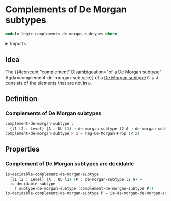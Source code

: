 # Complements of De Morgan subtypes

```agda
module logic.complements-de-morgan-subtypes where
```

<details><summary>Imports</summary>

```agda
open import foundation.decidable-subtypes
open import foundation.dependent-pair-types
open import foundation.double-negation
open import foundation.full-subtypes
open import foundation.involutions
open import foundation.negation
open import foundation.postcomposition-functions
open import foundation.powersets
open import foundation.propositional-truncations
open import foundation.subtypes
open import foundation.unions-subtypes
open import foundation.universe-levels

open import foundation-core.function-types

open import logic.de-morgan-propositions
open import logic.de-morgan-subtypes

open import order-theory.large-posets
open import order-theory.opposite-large-posets
open import order-theory.order-preserving-maps-large-posets
open import order-theory.order-preserving-maps-large-preorders
open import order-theory.order-preserving-maps-posets
open import order-theory.order-preserving-maps-preorders
open import order-theory.posets
```

</details>

## Idea

The
{{#concept "complement" Disambiguation="of a De Morgan subtype" Agda=complement-de-morgan-subtype}}
of a [De Morgan subtype](foundation.de-morgan-subtypes.md) `B ⊆ A` consists of
the elements that are not in `B`.

## Definition

### Complements of De Morgan subtypes

```agda
complement-de-morgan-subtype :
  {l1 l2 : Level} {A : UU l1} → de-morgan-subtype l2 A → de-morgan-subtype l2 A
complement-de-morgan-subtype P x = neg-De-Morgan-Prop (P x)
```

## Properties

### Complement of De Morgan subtypes are decidable

```agda
is-decidable-complement-de-morgan-subtype :
  {l1 l2 : Level} {A : UU l1} (P : de-morgan-subtype l2 A) →
  is-decidable-subtype
    ( subtype-de-morgan-subtype (complement-de-morgan-subtype P))
is-decidable-complement-de-morgan-subtype P = is-de-morgan-de-morgan-subtype P
```
